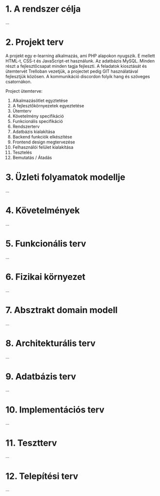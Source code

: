 # 1. A rendszer célja

...

# 2. Projekt terv

A projekt egy e-learning alkalmazás, ami PHP alapokon nyugszik. E mellett HTML-t, CSS-t és JavaScript-et használunk. Az adatbázis MySQL. Minden részt a fejlesztőcsapat minden tagja fejleszti. 
A feladatok kiosztását és ütemtervét Trelloban vezetjük, a projectet pedig GIT használatával fejlesztjük közösen. A kommunikáció discordon folyik hang és szöveges csatornákon. 

Project ütemterve:

1. Alkalmazásötlet egyztetése
2. A fejlesztőkörnyezetek egyeztetése
3. Ütemterv
4. Követelmény specifikáció
5. Funkcionális specifikáció
6. Rendszerterv
7. Adatbázis kialakítása
8. Backend funkciók elkészítése
9. Frontend design megtervezése
10. Felhasználói felület kialakítása
11. Tesztelés
12. Bemutatás / Átadás

# 3. Üzleti folyamatok modellje

...

# 4. Követelmények

...

# 5. Funkcionális terv

...

# 6. Fizikai környezet

...

# 7. Absztrakt domain modell

...

# 8. Architekturális terv

...

# 9. Adatbázis terv

...

# 10. Implementációs terv

...

# 11. Tesztterv

...

# 12. Telepítési terv

...
